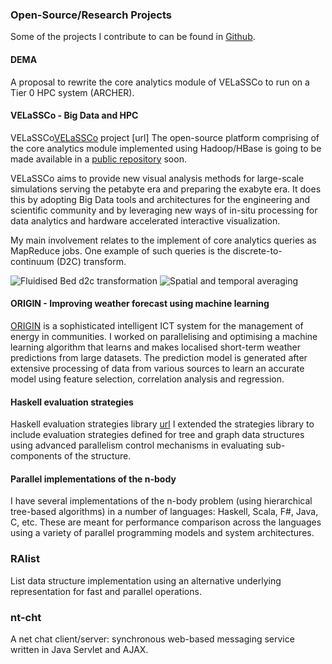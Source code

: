 ### Open-Source/Research Projects

Some of the projects I contribute to can be found in [Github](https://github.com/prabh-t).

#### DEMA
A proposal to rewrite the core analytics module of VELaSSCo to run on a Tier 0 HPC system (ARCHER).

#### VELaSSCo - Big Data and HPC

VELaSSCo[VELaSSCo](http://velassco.atosresearch.eu/) project [url] The open-source platform comprising of the core analytics module implemented using Hadoop/HBase is going to be made available in a [public repository](https://github.com/velassco/VELASSCO) soon.

VELaSSCo aims to provide new visual analysis methods for large-scale simulations serving the petabyte era and preparing the exabyte era. It does this by adopting Big Data tools and architectures for the engineering and scientific community and by leveraging new ways of in-situ processing for data analytics and hardware accelerated interactive visualization. 

My main involvement relates to the implement of core analytics queries as MapReduce jobs. One example of such queries is the discrete-to-continuum (D2C) transform.

<img class="thumb" onclick="showImgBox(this);" src="img/velassco/fb-d2c.jpg" alt="Fluidised Bed d2c transformation" />
<img class="thumb" onclick="showImgBox(this);" src="img/velassco/d2c.jpg" alt="Spatial and temporal averaging" />

<div id="imgBox" onclick="hideImgBox(this);">
<span class="helper"></span>
<img id="largeImg" />
</div>


#### ORIGIN - Improving weather forecast using machine learning

[ORIGIN](http://www.origin-energy.eu) is a sophisticated intelligent ICT system for the management of energy in communities. I worked on parallelising and optimising a machine learning algorithm that learns and makes localised short-term weather predictions from large datasets. The prediction model is generated after extensive processing of data from various sources to learn an accurate model using feature selection, correlation analysis and regression.


#### Haskell evaluation strategies

Haskell evaluation strategies library [url](https://hackage.haskell.org/package/parallel) I extended the strategies library to include evaluation strategies defined for tree and graph data structures using advanced parallelism control mechanisms in evaluating sub-components of the structure.


#### Parallel implementations of the n-body 

I have several implementations of the n-body problem (using hierarchical tree-based algorithms) in a number of languages: Haskell, Scala, F#, Java, C, etc. These are meant for performance comparison across the languages using a variety of parallel programming models and system architectures.

### RAlist

List data structure implementation using an alternative underlying representation for fast and parallel operations.

### nt-cht
A net chat client/server: synchronous web-based messaging service written in Java Servlet and AJAX.

